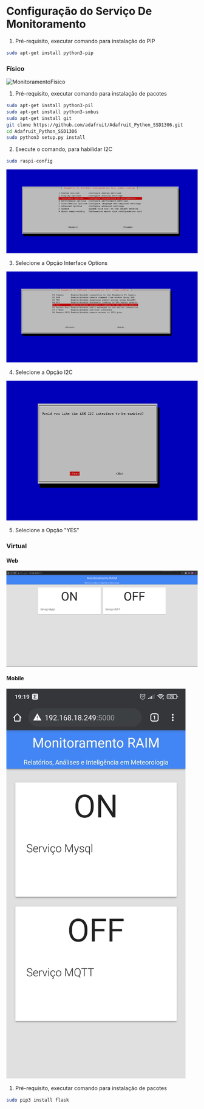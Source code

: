 # Configuração do Serviço De Monitoramento

1. Pré-requisito, executar comando para instalação do PIP
```bash
sudo apt-get install python3-pip
```

### Físico

![MonitoramentoFisico](./img/MonitoramentoFisico.gif)

1. Pré-requisito, executar comando para instalação de pacotes
```bash
sudo apt-get install python3-pil
sudo apt-get install python3-smbus
sudo apt-get install git
git clone https://github.com/adafruit/Adafruit_Python_SSD1306.git
cd Adafruit_Python_SSD1306
sudo python3 setup.py install
```

2. Execute o comando, para habilidar I2C
```bash
sudo raspi-config 
```
![RaspberryPiRaspiConfiI2C](./img/RaspberryPiRaspiConfiI2C.PNG)

3. Selecione a Opção Interface Options 

![RaspberryPiInterfaceOptionsI2C](./img/RaspberryPiInterfaceOptionsI2C.PNG)

4. Selecione a Opção I2C 

![RaspberryPiI2C](./img/RaspberryPiI2C.PNG)

5. Selecione a Opção "YES"
   
### Virtual

#### Web

![MonitoramentoVirtualWeb](./img/MonitoramentoVirtualWeb.PNG)

#### Mobile

![MonitoramentoVirtualMobile](./img/MonitoramentoVirtualMobile.jpeg)

1. Pré-requisito, executar comando para instalação de pacotes
 
```bash
sudo pip3 install flask
```